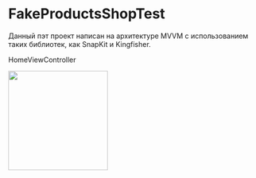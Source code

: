# FakeProductsShopTest

Данный пэт проект написан на архитектуре MVVM с использованием таких библиотек, как SnapKit и Kingfisher.

HomeViewController

<img src="[https://camo.githubusercontent.com/..." data-canonical-src="https://gyazo.com/eb5c5741b6a9a16c692170a41a49c858.png](https://github.com/Konstantin058/FakeProductsShopTest/blob/main/Home.png)" width="200" height="200" />

